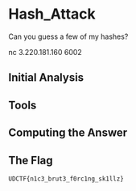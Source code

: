 # Hash_Attack
Can you guess a few of my hashes?

nc 3.220.181.160 6002

## Initial Analysis 



## Tools 



## Computing the Answer 



## The Flag 
`UDCTF{n1c3_brut3_f0rc1ng_sk1llz}`